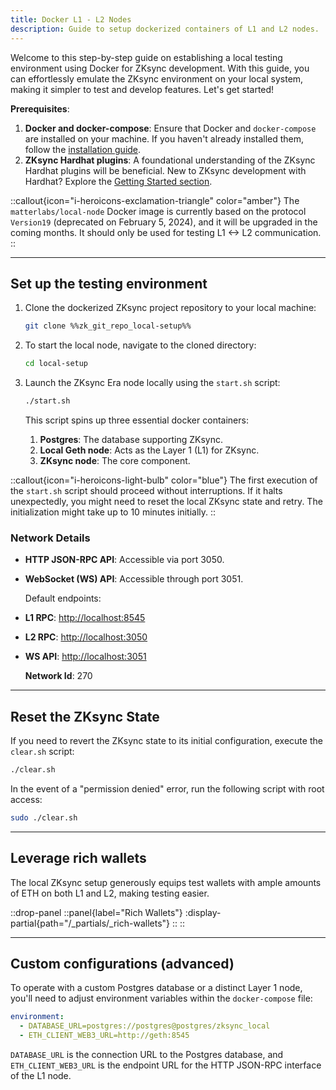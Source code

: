 ```yaml
---
title: Docker L1 - L2 Nodes
description: Guide to setup dockerized containers of L1 and L2 nodes.
---
```


Welcome to this step-by-step guide on establishing a local testing environment using Docker for ZKsync development.
With this guide, you can effortlessly emulate the ZKsync environment on your local system, making it simpler to test and develop features.
Let's get started!

**Prerequisites**:

1. **Docker and docker-compose**: Ensure that Docker and `docker-compose` are installed on your machine.
If you haven't already installed them, follow the [installation guide](https://docs.docker.com/get-docker/).
2. **ZKsync Hardhat plugins**: A foundational understanding of the ZKsync Hardhat plugins will be beneficial.
New to ZKsync development with Hardhat? Explore the [Getting Started section](/build/tooling/hardhat).

::callout{icon="i-heroicons-exclamation-triangle" color="amber"}
The `matterlabs/local-node` Docker image is currently based on the protocol `Version19` (deprecated on February 5, 2024),
and it will be upgraded in the coming months.
It should only be used for testing L1 <-> L2 communication.
::

---

## Set up the testing environment

1. Clone the dockerized ZKsync project repository to your local machine:

    ```bash
    git clone %%zk_git_repo_local-setup%%
    ```

1. To start the local node, navigate to the cloned directory:

    ```bash
    cd local-setup
    ```

1. Launch the ZKsync Era node locally using the `start.sh` script:

    ```bash
    ./start.sh
    ```

    This script spins up three essential docker containers:

    1. **Postgres**: The database supporting ZKsync.
    2. **Local Geth node**: Acts as the Layer 1 (L1) for ZKsync.
    3. **ZKsync node**: The core component.

::callout{icon="i-heroicons-light-bulb" color="blue"}
The first execution of the `start.sh` script should proceed without interruptions.
If it halts unexpectedly, you might need to reset the local ZKsync state and retry.
The initialization might take up to 10 minutes initially.
::

### Network Details

- **HTTP JSON-RPC API**: Accessible via port 3050.
- **WebSocket (WS) API**: Accessible through port 3051.

  Default endpoints:

- **L1 RPC**: <http://localhost:8545>
- **L2 RPC**: <http://localhost:3050>
- **WS API**: <http://localhost:3051>

  **Network Id**: 270

---
## Reset the ZKsync State

If you need to revert the ZKsync state to its initial configuration, execute the `clear.sh` script:

```bash
./clear.sh
```

In the event of a "permission denied" error, run the following script with root access:

```bash
sudo ./clear.sh
```

---
## Leverage rich wallets

The local ZKsync setup generously equips test wallets with ample amounts of ETH on both L1 and L2, making testing easier.

::drop-panel
  ::panel{label="Rich Wallets"}
    :display-partial{path="/_partials/_rich-wallets"}
  ::
::

---
## Custom configurations (advanced)

To operate with a custom Postgres database or a distinct Layer 1 node,
you'll need to adjust environment variables within the `docker-compose` file:

```yaml
environment:
  - DATABASE_URL=postgres://postgres@postgres/zksync_local
  - ETH_CLIENT_WEB3_URL=http://geth:8545
```

`DATABASE_URL` is the connection URL to the Postgres database,
and `ETH_CLIENT_WEB3_URL` is the endpoint URL for the HTTP JSON-RPC interface of the L1 node.
